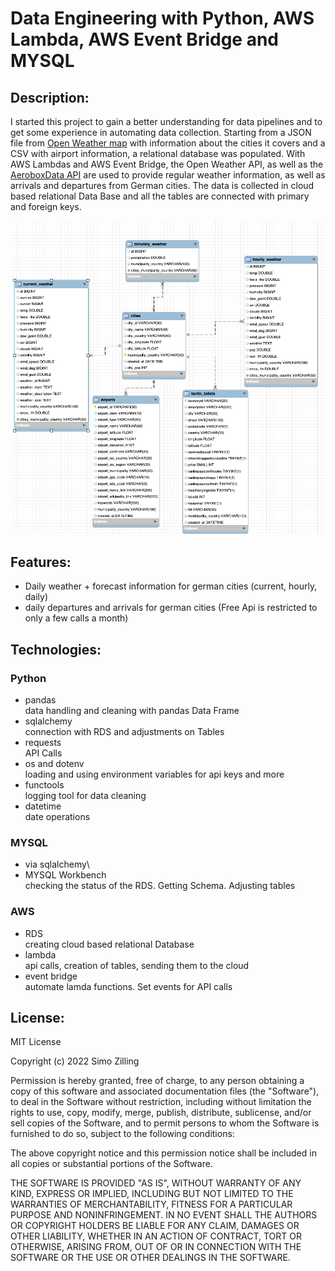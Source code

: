 # Data Engineering with Python, AWS Lambda, AWS Event Bridge and MYSQL

## Description:

I started this project to gain a better understanding for data pipelines and to get some experience in automating data collection.
Starting from a JSON file from [Open Weather map](https://openweathermap.org) with information about the cities it covers and a CSV with airport information, a relational database was populated. With AWS Lambdas and AWS Event Bridge, the Open Weather API, as well as the [AeroboxData API](https://www.aerodatabox.com) are used to provide regular weather information, as well as arrivals and departures from German cities. The data is collected in cloud based relational Data Base and all the tables are connected with primary and foreign keys.

![My Database Schema](/assets/Schema.png)

## Features:

- Daily weather + forecast information for german cities (current, hourly, daily)
- daily departures and arrivals for german cities (Free Api is restricted to only a few calls a month)

## Technologies:

### Python

- pandas \
  data handling and cleaning with pandas Data Frame
- sqlalchemy\
  connection with RDS and adjustments on Tables
- requests\
  API Calls
- os and dotenv\
  loading and using environment variables for api keys and more
- functools\
  logging tool for data cleaning
- datetime \
  date operations

### MYSQL

- via sqlalchemy\
- MYSQL Workbench\
  checking the status of the RDS. Getting Schema. Adjusting tables

### AWS

- RDS\
  creating cloud based relational Database
- lambda\
  api calls, creation of tables, sending them to the cloud
- event bridge\
  automate lamda functions. Set events for API calls

## License:

MIT License

Copyright (c) 2022 Simo Zilling

Permission is hereby granted, free of charge, to any person obtaining a copy
of this software and associated documentation files (the "Software"), to deal
in the Software without restriction, including without limitation the rights
to use, copy, modify, merge, publish, distribute, sublicense, and/or sell
copies of the Software, and to permit persons to whom the Software is
furnished to do so, subject to the following conditions:

The above copyright notice and this permission notice shall be included in all
copies or substantial portions of the Software.

THE SOFTWARE IS PROVIDED "AS IS", WITHOUT WARRANTY OF ANY KIND, EXPRESS OR
IMPLIED, INCLUDING BUT NOT LIMITED TO THE WARRANTIES OF MERCHANTABILITY,
FITNESS FOR A PARTICULAR PURPOSE AND NONINFRINGEMENT. IN NO EVENT SHALL THE
AUTHORS OR COPYRIGHT HOLDERS BE LIABLE FOR ANY CLAIM, DAMAGES OR OTHER
LIABILITY, WHETHER IN AN ACTION OF CONTRACT, TORT OR OTHERWISE, ARISING FROM,
OUT OF OR IN CONNECTION WITH THE SOFTWARE OR THE USE OR OTHER DEALINGS IN THE
SOFTWARE.
